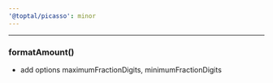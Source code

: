 ```yaml
---
'@toptal/picasso': minor
---
```


---

### formatAmount()

- add options maximumFractionDigits, minimumFractionDigits
